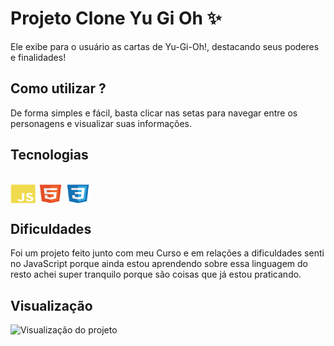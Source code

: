 # Projeto Clone Yu Gi Oh ✨ 
Ele exibe para o usuário as cartas de Yu-Gi-Oh!, destacando seus poderes e finalidades!



## Como utilizar ?
De forma simples e fácil, basta clicar nas setas para navegar entre os personagens e visualizar suas informações.



## Tecnologias 
<div style="display: inline_block"><br>
  <img align="center" alt="Js" height="30" width="40" src="https://raw.githubusercontent.com/devicons/devicon/master/icons/javascript/javascript-plain.svg">
  <img align="center" alt="HTML" height="30" width="40" src="https://raw.githubusercontent.com/devicons/devicon/master/icons/html5/html5-original.svg">
  <img align="center" alt="CSS" height="30" width="40" src="https://raw.githubusercontent.com/devicons/devicon/master/icons/css3/css3-original.svg">
</div>

## Dificuldades
Foi um projeto feito junto com meu Curso e em relações a dificuldades senti no JavaScript porque ainda estou aprendendo sobre essa linguagem do resto achei super tranquilo porque são coisas que já estou praticando.



## Visualização
![Visualização do projeto](./assets/Vídeo%20sem%20título%20‐%20Feito%20com%20o%20Clipchamp.gif)
